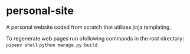 # personal-site

A personal website coded from scratch that utilizes jinja templating.

To regenerate web pages run ofollowing commands in the root directory:
```pipenv shell```
```python manage.py build```
